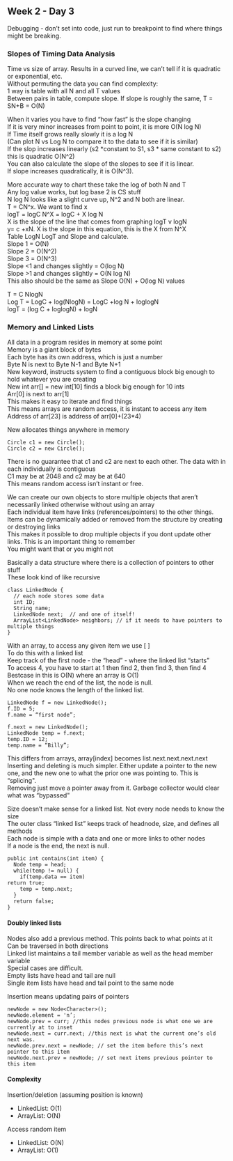 ## Week 2 - Day 3
Debugging - don’t set into code, just run to breakpoint to find where things might be breaking.  

### Slopes of Timing Data Analysis
Time vs size of array. Results in a curved line, we can’t tell if it is quadratic or exponential, etc.  
Without permuting the data you can find complexity:  
1 way is table with all N and all T values  
Between pairs in table, compute slope. 
If slope is roughly the same, T = SN+B = O(N)  

When it varies you have to find “how fast” is the slope changing  
If it is very minor increases from point to point, it is more O(N log N)  
If Time itself grows really slowly it is a log N  
(Can plot N vs Log N to compare it to the data to see if it is similar)  
If the slop increases linearly (s2 *constant to S1, s3 * same constant to s2) this is quadratic O(N^2)  
You can also calculate the slope of the slopes to see if it is linear.  
If slope increases quadratically, it is O(N^3).  

More accurate way to chart these take the log of both N and T  
Any log value works, but log base 2 is CS stuff  
N log N looks like a slight curve up, N^2 and N both are linear.  
T = CN^x. We want to find x  
logT = logC N^X = logC + X log N  
X is the slope of the line that comes from graphing logT v logN  
y= c +xN. X is the slope in this equation, this is the X from N^X  
Table LogN LogT and Slope and calculate.  
Slope 1 = O(N)  
Slope 2 = O(N^2)  
Slope 3 = O(N^3)  
Slope <1 and changes slightly = O(log N)  
Slope >1 and changes slightly = O(N log N)  
This also should be the same as Slope O(N) + O(log N) values  

T = C NlogN  
Log T = LogC + log(NlogN) = LogC +log N + loglogN  
logT = (log C + loglogN) + logN

### Memory and Linked Lists
All data in a program resides in memory at some point  
Memory is a giant block of bytes  
Each byte has its own address, which is just a number  
Byte N is next to Byte N-1 and Byte N+1  
New keyword, instructs system to find a contiguous block big enough to hold whatever you are creating  
New int arr[] = new int[10] finds a block big enough for 10 ints  
Arr[0] is next to arr[1]  
This makes it easy to iterate and find things  
This means arrays are random access, it is instant to access any item  
Address of arr[23] is address of arr[0]+(23*4) 

New allocates things anywhere in memory  

```
Circle c1 = new Circle();  
Circle c2 = new Circle();  
```

There is no guarantee that c1 and c2 are next to each other. The data with in each individually is contiguous  
C1 may be at 2048 and c2 may be at 640  
This means random access isn’t instant or free.   

We can create our own objects to store multiple objects that aren’t necessarily linked otherwise without using an array  
Each individual item have links (references/pointers) to the other things.  
Items can be dynamically added or removed from the structure by creating or destroying links  
This makes it possible to drop multiple objects if you dont update other links. This is an important thing to remember  
You might want that or you might not

Basically a data structure where there is a collection of pointers to other stuff  
These look kind of like recursive

```
class LinkedNode {
  // each node stores some data
  int ID;
  String name;
  LinkedNode next;  // and one of itself!
  ArrayList<LinkedNode> neighbors; // if it needs to have pointers to multiple things
}
```

With an array, to access any given item we use [ ]  
To do this with a linked list  
Keep track of the first node - the “head” - where the linked list “starts”  
To access 4, you have to start at 1 then find 2, then find 3, then find 4  
Bestcase in this is O(N) where an array is O(1)  
When we reach the end of the list, the node is null.  
No one node knows the length of the linked list.  

```
LinkedNode f = new LinkedNode();
f.ID = 5;
f.name = “first node”;

f.next = new LinkedNode();
LinkedNode temp = f.next; 
temp.ID = 12;
temp.name = “Billy”;
```

This differs from arrays, array[index] becomes list.next.next.next.next  
Inserting and deleting is much simpler. Either update a pointer to the new one, and the new one to what the prior one was pointing to. This is “splicing".  
Removing just move a pointer away from it. Garbage collector would clear what was “bypassed"

Size doesn’t make sense for a linked list. Not every node needs to know the size  
The outer class “linked list” keeps track of headnode, size, and defines all methods  
Each node is simple with a data and one or more links to other nodes  
If a node is the end, the next is null. 

```
public int contains(int item) {
  Node temp = head;
  while(temp != null) {
    if(temp.data == item)
return true;
    temp = temp.next;
  }
  return false;
}
```

#### Doubly linked lists
Nodes also add a previous method. This points back to what points at it  
Can be traversed in both directions  
Linked list maintains a tail member variable as well as the head member variable  
Special cases are difficult.   
Empty lists have head and tail are null  
Single item lists have head and tail point to the same node  

Insertion means updating pairs of pointers  

```
newNode = new Node<Character>(); 
newNode.element = 'n’; 
newNode.prev = curr; //this nodes previous node is what one we are currently at to inset
newNode.next = curr.next; //this next is what the current one’s old next was. 
newNode.prev.next = newNode; // set the item before this’s next pointer to this item 
newNode.next.prev = newNode; // set next items previous pointer to this item
```

#### Complexity
Insertion/deletion (assuming position is known) 

* LinkedList: O(1)
* ArrayList: O(N)

Access random item

* LinkedList: O(N) 
* ArrayList: O(1)
